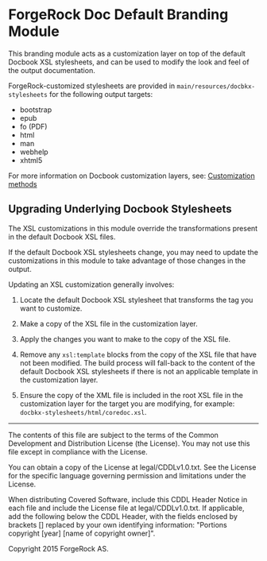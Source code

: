 # ForgeRock Doc Default Branding Module

This branding module acts as a customization layer on top of the default
Docbook XSL stylesheets, and can be used to modify the look and feel
of the output documentation.

ForgeRock-customized stylesheets are provided in
`main/resources/docbkx-stylesheets` for the following output
targets:

 * bootstrap
 * epub
 * fo (PDF)
 * html
 * man
 * webhelp
 * xhtml5

For more information on Docbook customization layers, see:
[Customization methods](http://www.sagehill.net/docbookxsl/CustomMethods.html)

## Upgrading Underlying Docbook Stylesheets

The XSL customizations in this module override the transformations present in
the default Docbook XSL files.

If the default Docbook XSL stylesheets change, you may need to update the
customizations in this module to take advantage of those changes in the output.

Updating an XSL customization generally involves:

1. Locate the default Docbook XSL stylesheet that transforms the tag you want
   to customize.

2. Make a copy of the XSL file in the customization layer.

3. Apply the changes you want to make to the copy of the XSL file.

4. Remove any `xsl:template` blocks from the copy of the XSL file that have not
   been modified. The build process will fall-back to the content of the
   default Docbook XSL stylesheets if there is not an applicable template in
   the customization layer.

5. Ensure the copy of the XML file is included in the root XSL file in the
   customization layer for the target you are modifying, for example:
   `docbkx-stylesheets/html/coredoc.xsl`.

* * *

The contents of this file are subject to the terms of the Common Development and
Distribution License (the License). You may not use this file except in compliance with the
License.

You can obtain a copy of the License at legal/CDDLv1.0.txt. See the License for the
specific language governing permission and limitations under the License.

When distributing Covered Software, include this CDDL Header Notice in each file and include
the License file at legal/CDDLv1.0.txt. If applicable, add the following below the CDDL
Header, with the fields enclosed by brackets [] replaced by your own identifying
information: "Portions copyright [year] [name of copyright owner]".

Copyright 2015 ForgeRock AS.
